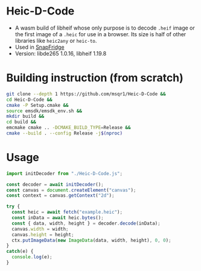 # Heic-D-Code
- A wasm build of libheif whose only purpose is to decode `.heif` image or the first image of a `.heic` for use in a browser. Its size is half of other libraries like `heic2any` or `heic-to`.
- Used in [SnapFridge](https://github.com/msqr1/SnapFridge)
- Version: libde265 1.0.16, libheif 1.19.8

# Building instruction (from scratch)
```bash
git clone --depth 1 https://github.com/msqr1/Heic-D-Code &&
cd Heic-D-Code &&
cmake -P Setup.cmake &&
source emsdk/emsdk_env.sh &&
mkdir build &&
cd build &&
emcmake cmake .. -DCMAKE_BUILD_TYPE=Release &&
cmake --build . --config Release -j$(nproc)
```

# Usage
```mjs
import initDecoder from "./Heic-D-Code.js";

const decoder = await initDecoder();
const canvas = document.createElement("canvas");
const context = canvas.getContext("2d");

try {
  const heic = await fetch("example.heic");
  const inData = await heic.bytes();
  const { data, width, height } = decoder.decode(inData);
  canvas.width = width;
  canvas.height = height;
  ctx.putImageData(new ImageData(data, width, height), 0, 0);
}
catch(e) {
  console.log(e);
}
```
